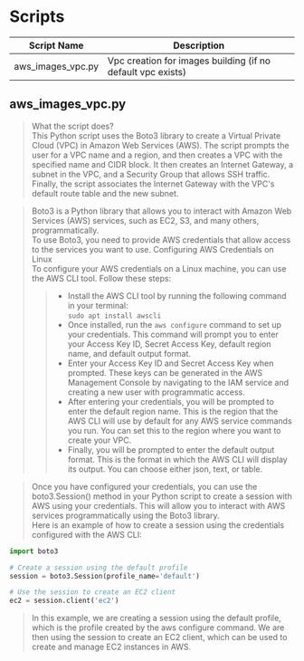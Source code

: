# Scripts

| Script Name | Description |
|-------------|-------------|
| aws_images_vpc.py | Vpc creation for images building (if no default vpc exists) |

## aws_images_vpc.py

> What the script does?  
> This Python script uses the Boto3 library to create a Virtual Private Cloud (VPC) in Amazon Web Services (AWS). The script prompts the user for a VPC name and a region, and then creates a VPC with the specified name and CIDR block. It then creates an Internet Gateway, a subnet in the VPC, and a Security Group that allows SSH traffic. Finally, the script associates the Internet Gateway with the VPC's default route table and the new subnet.
 
> Boto3 is a Python library that allows you to interact with Amazon Web Services (AWS) services, such as EC2, S3, and many others, programmatically.  
To use Boto3, you need to provide AWS credentials that allow access to the services you want to use.
> Configuring AWS Credentials on Linux  
To configure your AWS credentials on a Linux machine, you can use the AWS CLI tool. Follow these steps:  
>> * Install the AWS CLI tool by running the following command in your terminal:  
>> `sudo apt install awscli`  
>> * Once installed, run the `aws configure` command to set up your credentials. This command will prompt you to enter your Access Key ID, Secret Access Key, default region name, and default output format.  
>> * Enter your Access Key ID and Secret Access Key when prompted. These keys can be generated in the AWS Management Console by navigating to the IAM service and creating a new user with programmatic access.  
>> * After entering your credentials, you will be prompted to enter the default region name. This is the region that the AWS CLI will use by default for any AWS service commands you run. You can set this to the region where you want to create your VPC.  
>> * Finally, you will be prompted to enter the default output format. This is the format in which the AWS CLI will display its output. You can choose either json, text, or table.  

> Once you have configured your credentials, you can use the boto3.Session() method in your Python script to create a session with AWS using your credentials. This will allow you to interact with AWS services programmatically using the Boto3 library.  
> Here is an example of how to create a session using the credentials configured with the AWS CLI:  
```python
import boto3

# Create a session using the default profile
session = boto3.Session(profile_name='default')

# Use the session to create an EC2 client
ec2 = session.client('ec2')
```
> In this example, we are creating a session using the default profile, which is the profile created by the aws configure command. We are then using the session to create an EC2 client, which can be used to create and manage EC2 instances in AWS.  
